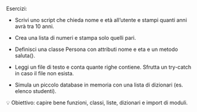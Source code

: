 Esercizi:

- Scrivi uno script che chieda nome e età all’utente e stampi quanti anni avrà tra 10 anni.

- Crea una lista di numeri e stampa solo quelli pari.

- Definisci una classe Persona con attributi nome e eta e un metodo saluta().

- Leggi un file di testo e conta quante righe contiene. Sfrutta un try-catch in caso il file non esista.

- Simula un piccolo database in memoria con una lista di dizionari (es. elenco studenti).

💡 Obiettivo: capire bene funzioni, classi, liste, dizionari e import di moduli.